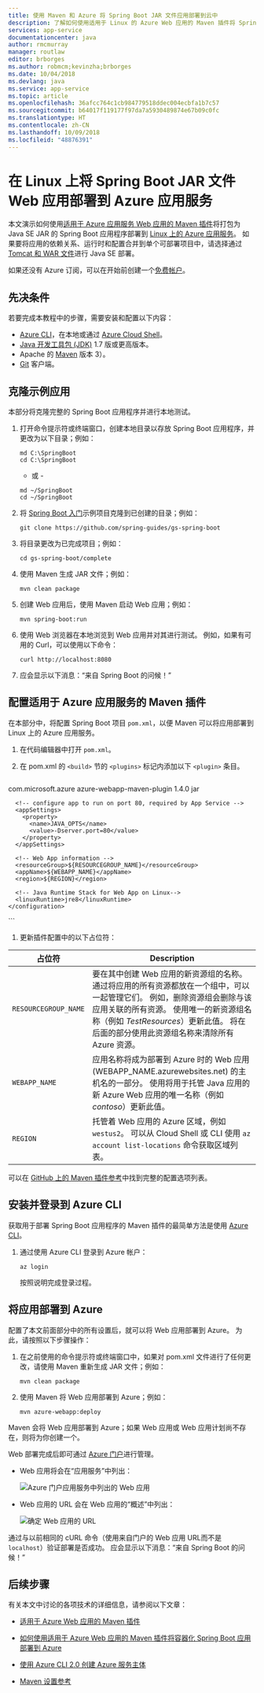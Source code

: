 ```yaml
---
title: 使用 Maven 和 Azure 将 Spring Boot JAR 文件应用部署到云中
description: 了解如何使用适用于 Linux 的 Azure Web 应用的 Maven 插件将 Spring Boot 应用部署到云中。
services: app-service
documentationcenter: java
author: rmcmurray
manager: routlaw
editor: brborges
ms.author: robmcm;kevinzha;brborges
ms.date: 10/04/2018
ms.devlang: java
ms.service: app-service
ms.topic: article
ms.openlocfilehash: 36afcc764c1cb984779518ddec004ecbfa1b7c57
ms.sourcegitcommit: b64017f119177f97da7a5930489874e67b09c0fc
ms.translationtype: HT
ms.contentlocale: zh-CN
ms.lasthandoff: 10/09/2018
ms.locfileid: "48876391"
---
```

# <a name="deploy-a-spring-boot-jar-file-web-app-to-azure-app-service-on-linux"></a>在 Linux 上将 Spring Boot JAR 文件 Web 应用部署到 Azure 应用服务

本文演示如何使用[适用于 Azure 应用服务 Web 应用的 Maven 插件](https://docs.microsoft.com/java/api/overview/azure/maven/azure-webapp-maven-plugin/readme)将打包为 Java SE JAR 的 Spring Boot 应用程序部署到 [Linux 上的 Azure 应用服务](https://docs.microsoft.com/en-us/azure/app-service/containers/)。 如果要将应用的依赖关系、运行时和配置合并到单个可部署项目中，请选择通过 [Tomcat 和 WAR 文件](/azure/app-service/containers/quickstart-java)进行 Java SE 部署。


如果还没有 Azure 订阅，可以在开始前创建一个[免费帐户](https://azure.microsoft.com/free/?WT.mc_id=A261C142F)。

## <a name="prerequisites"></a>先决条件

若要完成本教程中的步骤，需要安装和配置以下内容：

* [Azure CLI](/cli/azure/)，在本地或通过 [Azure Cloud Shell](https://shell.azure.com)。
* [Java 开发工具包 (JDK)](https://www.azul.com/downloads/azure-only/zulu/) 1.7 版或更高版本。
* Apache 的 [Maven](https://maven.apache.org/) 版本 3）。
* [Git](https://git-scm.com/downloads) 客户端。

## <a name="clone-the-sample-app"></a>克隆示例应用

本部分将克隆完整的 Spring Boot 应用程序并进行本地测试。

1. 打开命令提示符或终端窗口，创建本地目录以存放 Spring Boot 应用程序，并更改为以下目录；例如：
   ```shell
   md C:\SpringBoot
   cd C:\SpringBoot
   ```
   - 或 -
   ```shell
   md ~/SpringBoot
   cd ~/SpringBoot
   ```

1. 将 [Spring Boot 入门]示例项目克隆到已创建的目录；例如：
   ```shell
   git clone https://github.com/spring-guides/gs-spring-boot
   ```

1. 将目录更改为已完成项目；例如：
   ```shell
   cd gs-spring-boot/complete
   ```

1. 使用 Maven 生成 JAR 文件；例如：
   ```shell
   mvn clean package
   ```

1. 创建 Web 应用后，使用 Maven 启动 Web 应用；例如：
   ```shell
   mvn spring-boot:run
   ```

1. 使用 Web 浏览器在本地浏览到 Web 应用并对其进行测试。 例如，如果有可用的 Curl，可以使用以下命令：
   ```shell
   curl http://localhost:8080
   ```

1. 应会显示以下消息：“来自 Spring Boot 的问候！”

## <a name="configure-maven-plugin-for-azure-app-service"></a>配置适用于 Azure 应用服务的 Maven 插件

在本部分中，将配置 Spring Boot 项目 `pom.xml`，以便 Maven 可以将应用部署到 Linux 上的 Azure 应用服务。

1. 在代码编辑器中打开 `pom.xml`。

1. 在 pom.xml 的 `<build>` 节的 `<plugins>` 标记内添加以下 `<plugin>` 条目。

   ```xml
  <plugin>
    <groupId>com.microsoft.azure</groupId>
    <artifactId>azure-webapp-maven-plugin</artifactId>
    <version>1.4.0</version>
    <configuration>
      <deploymentType>jar</deploymentType>

      <!-- configure app to run on port 80, required by App Service -->
      <appSettings>
        <property> 
          <name>JAVA_OPTS</name> 
          <value>-Dserver.port=80</value> 
        </property> 
      </appSettings>

      <!-- Web App information -->
      <resourceGroup>${RESOURCEGROUP_NAME}</resourceGroup>
      <appName>${WEBAPP_NAME}</appName>
      <region>${REGION}</region>  

      <!-- Java Runtime Stack for Web App on Linux-->
      <linuxRuntime>jre8</linuxRuntime>
    </configuration>
  </plugin>
  ```

1. 更新插件配置中的以下占位符：

| 占位符 | Description |
| ----------- | ----------- |
| `RESOURCEGROUP_NAME` | 要在其中创建 Web 应用的新资源组的名称。 通过将应用的所有资源都放在一个组中，可以一起管理它们。 例如，删除资源组会删除与该应用关联的所有资源。 使用唯一的新资源组名称（例如 *TestResources*）更新此值。 将在后面的部分使用此资源组名称来清除所有 Azure 资源。 |
| `WEBAPP_NAME` | 应用名称将成为部署到 Azure 时的 Web 应用 (WEBAPP_NAME.azurewebsites.net) 的主机名的一部分。 使用将用于托管 Java 应用的新 Azure Web 应用的唯一名称（例如 *contoso*）更新此值。 |
| `REGION` | 托管着 Web 应用的 Azure 区域，例如 `westus2`。 可以从 Cloud Shell 或 CLI 使用 `az account list-locations` 命令获取区域列表。 |

可以在 [GitHub 上的 Maven 插件参考](https://github.com/Microsoft/azure-maven-plugins/tree/develop/azure-webapp-maven-plugin)中找到完整的配置选项列表。

## <a name="install-and-log-in-to-azure-cli"></a>安装并登录到 Azure CLI

获取用于部署 Spring Boot 应用程序的 Maven 插件的最简单方法是使用 [Azure CLI](https://docs.microsoft.com/cli/azure/)。

1. 通过使用 Azure CLI 登录到 Azure 帐户：
   
   ```shell
   az login
   ```
   
   按照说明完成登录过程。

## <a name="deploy-the-app-to-azure"></a>将应用部署到 Azure

配置了本文前面部分中的所有设置后，就可以将 Web 应用部署到 Azure。 为此，请按照以下步骤操作：

1. 在之前使用的命令提示符或终端窗口中，如果对 pom.xml 文件进行了任何更改，请使用 Maven 重新生成 JAR 文件；例如：
   ```shell
   mvn clean package
   ```

1. 使用 Maven 将 Web 应用部署到 Azure；例如：
   ```shell
   mvn azure-webapp:deploy
   ```

Maven 会将 Web 应用部署到 Azure；如果 Web 应用或 Web 应用计划尚不存在，则将为你创建一个。

Web 部署完成后即可通过 [Azure 门户]进行管理。

* Web 应用将会在“应用服务”中列出：

   ![Azure 门户应用服务中列出的 Web 应用][AP01]

* Web 应用的 URL 会在 Web 应用的“概述”中列出：

   ![确定 Web 应用的 URL][AP02]

通过与以前相同的 cURL 命令（使用来自门户的 Web 应用 URL而不是 `localhost`）验证部署是否成功。 应会显示以下消息：“来自 Spring Boot 的问候！” 

## <a name="next-steps"></a>后续步骤

有关本文中讨论的各项技术的详细信息，请参阅以下文章：

* [适用于 Azure Web 应用的 Maven 插件]

* [如何使用适用于 Azure Web 应用的 Maven 插件将容器化 Spring Boot 应用部署到 Azure](deploy-containerized-spring-boot-java-app-with-maven-plugin.md)

* [使用 Azure CLI 2.0 创建 Azure 服务主体](/cli/azure/create-an-azure-service-principal-azure-cli)

* [Maven 设置参考](https://maven.apache.org/settings.html)

<!-- URL List -->

[Azure Command-Line Interface (CLI)]: /cli/azure/overview
[Azure for Java Developers]: https://docs.microsoft.com/java/azure/
[Azure 门户]: https://portal.azure.com/
[free Azure account]: https://azure.microsoft.com/pricing/free-trial/
[Git]: https://github.com/
[Java Developer Kit (JDK)]: http://www.oracle.com/technetwork/java/javase/downloads/
[Java Tools for Visual Studio Team Services]: https://java.visualstudio.com/
[Maven]: http://maven.apache.org/
[MSDN subscriber benefits]: https://azure.microsoft.com/pricing/member-offers/msdn-benefits-details/
[Spring Boot]: http://projects.spring.io/spring-boot/
[Spring Boot 入门]: https://github.com/spring-guides/gs-spring-boot
[Spring Framework]: https://spring.io/
[适用于 Azure Web 应用的 Maven 插件]: https://docs.microsoft.com/java/api/overview/azure/maven/azure-webapp-maven-plugin/readme

<!-- IMG List -->

[AP01]: ./media/deploy-spring-boot-java-app-with-maven-plugin/AP01.png
[AP02]: ./media/deploy-spring-boot-java-app-with-maven-plugin/AP02.png
